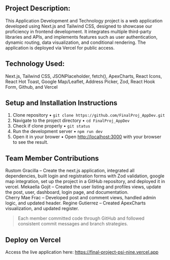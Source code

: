## Project Description:
This Application Development and Technology project is a web application developed using Next.js and Tailwind CSS, designed to showcase our proficiency in frontend development. It integrates multiple third-party libraries and APIs, and implements features such as user authentication, dynamic routing, data visualization, and conditional rendering. The application is deployed via Vercel for public access.

## Technology Used: 
Next.js, Tailwind CSS, JSONPlaceholder, fetch(), ApexCharts, React Icons, React Hot Toast, Google Map/Leaflet, Address Picker, Zod, React Hook Form, Github, and Vercel

## Setup and Installation Instructions
1.	Clone repository
•	``` git clone https://github.com/FinalProj_AppDev.git ```
3.	Navigate to the project directory
•	``` cd FinalProj_AppDev ```
5.	Check if clone properly
•	``` git status ```
6.	Run the development server
•	```npm run dev ```
7.	Open it in your brower
•	Open [http://localhost:3000](http://localhost:3000) with your browser to see the result.

## Team Member Contributions
Rustom Gracilla – Create the next.js application, integrated all dependencies, built login and registration forms with Zod validation, google map integration, set up the project in a GitHub repository, and deployed it in vercel.
Mekaella Gojit – Created the user listing and profiles views, update the post, user, dashboard, login page, and documentation.   
Cherry Mae Frac – Developed post and comment views, handled admin logic, and updated header.
Regine Gutierrez –  Created ApexCharts visualization, and updated register.      
> Each member committed code through GitHub and followed consistent commit messages and branch strategies.

## Deploy on Vercel
Access the live application here: https://final-project-psi-nine.vercel.app
